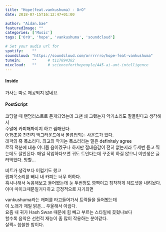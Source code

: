 ```yaml
---
title: "Hope(feat.vankushuma) - OrO"
date: 2018-07-15T16:12:47+01:00

author: "Aidan.bae"
featuredImage: ""
categories: ['Music']
tags: ['OrO', 'hope', 'vankushuma', 'soundcloud']

# Set your audio url for
spotify:    ""
soundcloud: "https://soundcloud.com/orrrrrro/hope-feat-vankushuma"     # https://soundcloud.com/lightbooks/alchemist-08-new-world-order-snip
tunein:     ""     # t117894382
mixcloud:   ""     # scienceforthepeople/445-ai-ant-intelligence
---
```


#### Inside
가사는 따로 제공되지 않네요.

#### PostScript
코딩할 때 랜덤리스트로 듣게되었는데
그땐 왜 그랬는지 악기소리도 잘들린다고 생각해서  
주말에 카피해봐야지 하고 찜해뒀다.  
0:15초쯤 천천히 백그라운드에서 볼륨업되는 사운드가 있다.  
래퍼의 훅 목소리다. 최고의 악기는 목소리라는 말은 definitely agree  
로직 덕분에 대충 어디쯤 음이겠구나 하지만
절대음감이 전혀 없는지라 두세번 듣고 찍는데도 잘안된다.
매일 작업하다보면 귀도 트인다는데
꾸준히 하질 않으니 이번생은 글러먹었다. 망할...

비트가 생각보다 어렵기도 했고  
랩퍼목소리를 빼니 내 카피는 너무 허하다.  
혹시나해서 녹음해보고 들어봤는데 눈 두번정도 깜빡이고 침착하게 헤드셋을 내려놨다.  
아마 마이크때문일거다하고 긍정적으로 자기최면

vankushuma라는 래퍼를 타고들어가서 트랙들을 들어봤는데  
이 노래가 제일 밝은... 우울해서 아쉽다.  
요즘 내 귀가 Hash Swan 때문에 힘 빼고 부르는 스타일에 꽂혔나보다  
할수록 음악은 선천적 재능이 좀 많이 작용하는 분야같다.  
살짝~ 씁쓸한 밤이다.  
